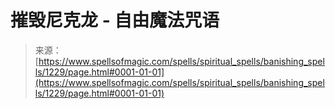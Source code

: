 <!--yml

category: 未分类

date: 2024-06-12 18:34:10

-->

# 摧毁尼克龙 - 自由魔法咒语

> 来源：[https://www.spellsofmagic.com/spells/spiritual_spells/banishing_spells/1229/page.html#0001-01-01](https://www.spellsofmagic.com/spells/spiritual_spells/banishing_spells/1229/page.html#0001-01-01)
